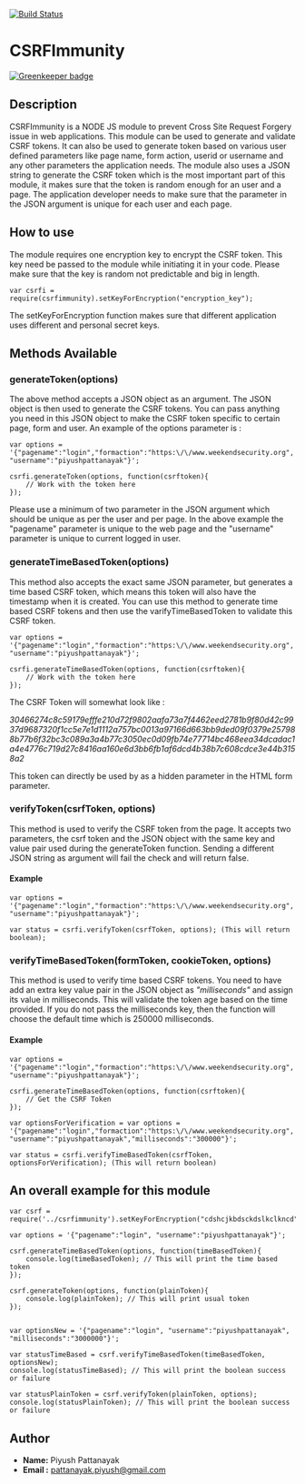 [![Build Status](https://travis-ci.org/ppattanayak/CSRFImmunity.png?branch=master)](https://travis-ci.org/ppattanayak/CSRFImmunity)

# CSRFImmunity

[![Greenkeeper badge](https://badges.greenkeeper.io/ppattanayak/CSRFImmunity.svg)](https://greenkeeper.io/)

## Description

CSRFImmunity is a NODE JS module to prevent Cross Site Request Forgery issue in web applications. This module can be used to generate and validate CSRF tokens. It can also be used to generate token based on various user defined parameters like page name, form action, userid or username and any other parameters the application needs. The module also uses a JSON string to generate the CSRF token which is the most important part of this module, it makes sure that the token is random enough for an user and a page. The application developer needs to make sure that the parameter in the JSON argument is unique for each user and each page.

## How to use

The module requires one encryption key to encrypt the CSRF token. This key need be passed to the module while initiating it in your code. Please make sure that the key is random not predictable and big in length.

```
var csrfi = require(csrfimmunity).setKeyForEncryption("encryption_key");
```

The setKeyForEncryption function makes sure that different application uses different and personal secret keys.

## Methods Available

### generateToken(options)

The above method accepts a JSON object as an argument. The JSON object is then used to generate the CSRF tokens. You can pass anything you need in this JSON object to make the CSRF token specific to certain page, form and user. An example of the options parameter is :

```
var options = '{"pagename":"login","formaction":"https:\/\/www.weekendsecurity.org", "username":"piyushpattanayak"}';

csrfi.generateToken(options, function(csrftoken){
    // Work with the token here
});
```

Please use a minimum of two parameter in the JSON argument which should be unique as per the user and per page. In the above example the "pagename" parameter is unique to the web page and the "username" parameter is unique to current logged in user.

### generateTimeBasedToken(options)

This method also accepts the exact same JSON parameter, but generates a time based CSRF token, which means this token will also have the timestamp when it is created. You can use this method to generate time based CSRF tokens and then use the varifyTimeBasedToken to validate this CSRF token.

```
var options = '{"pagename":"login","formaction":"https:\/\/www.weekendsecurity.org", "username":"piyushpattanayak"}';

csrfi.generateTimeBasedToken(options, function(csrftoken){
    // Work with the token here
});
```

The CSRF Token will somewhat look like :

*30466274c8c59179efffe210d72f9802aafa73a7f4462eed2781b9f80d42c9937d9687320f1cc5e7e1d1112a757bc0013a97166d663bb9ded09f0379e257988b77b6f32bc3c089a3a4b77c3050ec0d09fb74e77714bc468eea34dcadac1a4e4776c719d27c8416aa160e6d3bb6fb1af6dcd4b38b7c608cdce3e44b3158a2*

This token can directly be used by as a hidden parameter in the HTML form parameter.

### verifyToken(csrfToken, options)

This method is used to verify the CSRF token from the page. It accepts two parameters, the csrf token and the JSON object with the same key and value pair used during the generateToken function. Sending a different JSON string as argument will fail the check and will return false.

#### Example

```
var options = '{"pagename":"login","formaction":"https:\/\/www.weekendsecurity.org", "username":"piyushpattanayak"}';

var status = csrfi.verifyToken(csrfToken, options); (This will return boolean);
```

### verifyTimeBasedToken(formToken, cookieToken, options)

This method is used to verify time based CSRF tokens. You need to have add an extra key value pair in the JSON object as *"milliseconds"* and assign its value in milliseconds. This will validate the token age based on the time provided. If you do not pass the milliseconds key, then the function will choose the default time which is 250000 milliseconds.

#### Example

```
var options = '{"pagename":"login","formaction":"https:\/\/www.weekendsecurity.org", "username":"piyushpattanayak"}';

csrfi.generateTimeBasedToken(options, function(csrftoken){
    // Get the CSRF Token
});

var optionsForVerification = var options = '{"pagename":"login","formaction":"https:\/\/www.weekendsecurity.org", "username":"piyushpattanayak","milliseconds":"300000"}';

var status = csrfi.verifyTimeBasedToken(csrfToken, optionsForVerification); (This will return boolean)
```

## An overall example for this module

```
var csrf = require('../csrfimmunity').setKeyForEncryption("cdshcjkbdsckdslkclkncd");

var options = '{"pagename":"login", "username":"piyushpattanayak"}';

csrf.generateTimeBasedToken(options, function(timeBasedToken){
    console.log(timeBasedToken); // This will print the time based token
});

csrf.generateToken(options, function(plainToken){
    console.log(plainToken); // This will print usual token
});


var optionsNew = '{"pagename":"login", "username":"piyushpattanayak", "milliseconds":"3000000"}';

var statusTimeBased = csrf.verifyTimeBasedToken(timeBasedToken, optionsNew);
console.log(statusTimeBased); // This will print the boolean success or failure

var statusPlainToken = csrf.verifyToken(plainToken, options);
console.log(statusPlainToken); // This will print the boolean success or failure
```


## Author

- **Name:** Piyush Pattanayak
- **Email :** pattanayak.piyush@gmail.com
